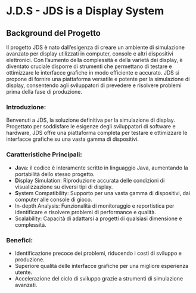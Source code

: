 # J.D.S - JDS is a Display System
## Background del Progetto

Il progetto JDS è nato dall’esigenza di creare un ambiente di simulazione avanzato per display utilizzati in computer, console e altri dispositivi elettronici. Con l’aumento della complessità e della varietà dei display, è diventato cruciale disporre di strumenti che permettano di testare e ottimizzare le interfacce grafiche in modo efficiente e accurato. JDS si propone di fornire una piattaforma versatile e potente per la simulazione di display, consentendo agli sviluppatori di prevedere e risolvere problemi prima della fase di produzione.

### Introduzione:
Benvenuti a JDS, la soluzione definitiva per la simulazione di display. Progettato per soddisfare le esigenze degli sviluppatori di software e hardware, JDS offre una piattaforma completa per testare e ottimizzare le interfacce grafiche su una vasta gamma di dispositivi.

### Caratteristiche Principali:

  - **J**ava: il codice è interamente scritto in linguaggio Java, aumentando la portabilità dello stesso progetto.
  - **D**isplay Simulation: Riproduzione accurata delle condizioni di visualizzazione su diversi tipi di display.
  - **S**ystem Compatibility: Supporto per una vasta gamma di dispositivi, dai computer alle console di gioco.
  - In-depth Analysis: Funzionalità di monitoraggio e reportistica per identificare e risolvere problemi di performance e qualità.
  - Scalability: Capacità di adattarsi a progetti di qualsiasi dimensione e complessità.

### Benefici:
  - Identificazione precoce dei problemi, riducendo i costi di sviluppo e produzione.
  - Superiore qualità delle interfacce grafiche per una migliore esperienza utente.
  - Accelerazione del ciclo di sviluppo grazie a strumenti di simulazione avanzati.
